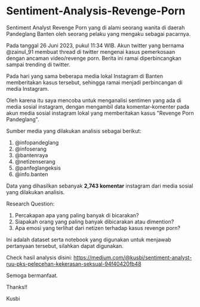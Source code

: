 # Sentiment-Analysis-Revenge-Porn
Sentiment Analyst Revenge Porn yang di alami seorang wanita di daerah Pandeglang Banten oleh seorang pelaku yang mengaku sebagai pacarnya.

Pada tanggal 26 Juni 2023, pukul 11:34 WIB. Akun twitter yang bernama @zainul_91 membuat thread di twitter mengenai kasus pemerkosaan dengan ancaman video/revenge porn. Berita ini ramai diperbincangkan sampai trending di twitter.

Pada hari yang sama beberapa media lokal Instagram di Banten memberitakan kasus tersebut, sehingga ramai menjadi perbincangan di media Instagram. 

Oleh karena itu saya mencoba untuk menganalisi sentimen yang ada di media sosial instagram, dengan mengambil data komentar-komenter pada akun media sosial instagram lokal yang memberitakan kasus "Revenge Porn Pandeglang". 

Sumber media yang dilakukan analisis sebagai berikut:
1. @infopandeglang
2. @infoserang
3. @bantenraya
4. @netizenserang
5. @panfeglangeksis
6. @info.banten

Data yang dihasilkan sebanyak **2,743 komentar** instagram dari media sosial yang dilakukan analisis. 

Research Question:
1. Percakapan apa yang paling banyak di bicarakan?
2. Siapakah orang yang paling banyak dibicarakan atau dimention?
3. Apa emosi yang terlihat dari netizen terhadap kasus revenge porn?

Ini adalah dataset serta notebook yang digunakan untuk menjawab pertanyaan tersebut, silahkan dapat digunakan. 


Check hasil analysis disini: 
https://medium.com/@kusbi/sentiment-analyst-ruu-pks-pelecehan-kekerasan-seksual-94f40420fb48

Semoga bermanfaat.

Thanks!!

Kusbi


